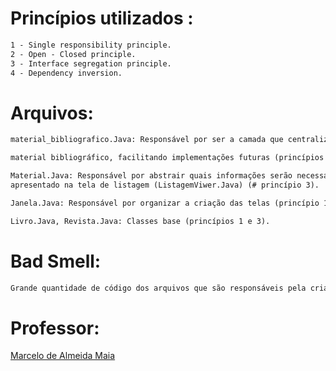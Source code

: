# Princípios utilizados :
```txt
1 - Single responsibility principle.
2 - Open - Closed principle.
3 - Interface segregation principle.
4 - Dependency inversion.
```
# Arquivos:
```txt
material_bibliografico.Java: Responsável por ser a camada que centraliza todos os tipos de
```
```txt
material bibliográfico, facilitando implementações futuras (princípios 1, 2 e 4).
```
```txt
Material.Java: Responsável por abstrair quais informações serão necessárias para ser
apresentado na tela de listagem (ListagemViwer.Java) (# princípio 3).
```
```txt
Janela.Java: Responsável por organizar a criação das telas (princípio 1).
```
```txt
Livro.Java, Revista.Java: Classes base (princípios 1 e 3).
```
# Bad Smell:
```txt
Grande quantidade de código dos arquivos que são responsáveis pela criação da tela (LivroView.Java, RevistaView.Java e ListagemView.Java).
```
# Professor:
[Marcelo de Almeida Maia](http://www.portal.facom.ufu.br/pessoas/docentes/marcelo-de-almeida-maia)
